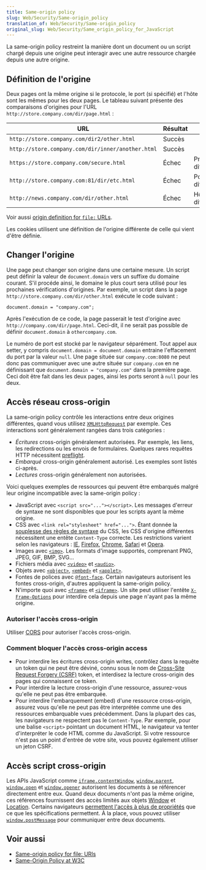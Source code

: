 ```yaml
---
title: Same-origin policy
slug: Web/Security/Same-origin_policy
translation_of: Web/Security/Same-origin_policy
original_slug: Web/Security/Same_origin_policy_for_JavaScript
---
```

La same-origin policy restreint la manière dont un document ou un script chargé depuis une origine peut interagir avec une autre ressource chargée depuis une autre origine.

## Définition de l'origine

Deux pages ont la même origine si le protocole, le port (si spécifié) et l'hôte sont les mêmes pour les deux pages. Le tableau suivant présente des comparaisons d'origines pour l'URL `http://store.company.com/dir/page.html` :

| URL                                               | Résultat | Motif                 |
| ------------------------------------------------- | -------- | --------------------- |
| `http://store.company.com/dir2/other.html`        | Succès   |                       |
| `http://store.company.com/dir/inner/another.html` | Succès   |                       |
| `https://store.company.com/secure.html`           | Échec    | Protocoles différents |
| `http://store.company.com:81/dir/etc.html`        | Échec    | Ports différents      |
| `http://news.company.com/dir/other.html`          | Échec    | Hôtes différents      |

Voir aussi [origin definition for `file:` URLs](/fr/docs/Same-origin_policy_for_file:_URIs).

Les cookies utilisent une définition de l'origine différente de celle qui vient d'être définie.

## Changer l'origine

Une page peut changer son origine dans une certaine mesure. Un script peut définir la valeur de `document.domain` vers un suffixe du domaine courant. S'il procéde ainsi, le domaine le plus court sera utilisé pour les prochaines vérifications d'origines. Par exemple, un script dans la page `http://store.company.com/dir/other.html` exécute le code suivant :

```
document.domain = "company.com";
```

Après l'exécution de ce code, la page passerait le test d'origine avec `http://company.com/dir/page.html`. Ceci-dit, il ne serait pas possible de définir `document.domain` à `othercompany.com`.

Le numéro de port est stocké par le navigateur séparément. Tout appel aux setter, y compris `document.domain = document.domain` entraine l'effacement du port par la valeur `null`. Une page située sur `company.com:8080` ne peut donc pas communiquer avec une autre située sur `company.com` en ne définissant que `document.domain = "company.com"` dans la première page. Ceci doit être fait dans les deux pages, ainsi les ports seront à `null` pour les deux.

## Accès réseau cross-origin

La same-origin policy contrôle les interactions entre deux origines différentes, quand vous utilisez [`XMLHttpRequest`](/fr/docs/DOM/XMLHttpRequest) par exemple. Ces interactions sont généralement rangées dans trois catégories :

- _Écritures_ cross-origin généralement autorisées. Par exemple, les liens, les redirections ou les envois de formulaires. Quelques rares requêtes HTTP nécessitent [preflight](/fr/docs/HTTP/Access_control_CORS#Preflighted_requests).
- _Embarqué_ cross-origin généralement autorisé. Les exemples sont listés ci-après.
- _Lectures_ cross-origin généralement non autorisées.

Voici quelques exemples de ressources qui peuvent être embarqués malgré leur origine incompatible avec la same-origin policy :

- JavaScript avec `<script src="..."></script>`. Les messages d'erreur de syntaxe ne sont disponibles que pour les scripts ayant la même origine.
- CSS avec `<link rel="stylesheet" href="...">`. Étant donnée la [souplesse des règles de syntaxe](http://scarybeastsecurity.blogspot.dk/2009/12/generic-cross-browser-cross-domain.html) du CSS, les CSS d'origine différentes nécessitent une entête `Content-Type` correcte. Les restrictions varient selon les navigateurs : [IE](http://msdn.microsoft.com/en-us/library/ie/gg622939%28v=vs.85%29.aspx), [Firefox](http://www.mozilla.org/security/announce/2010/mfsa2010-46.html), [Chrome](http://code.google.com/p/chromium/issues/detail?id=9877), [Safari](http://support.apple.com/kb/HT4070) et [Opera](http://www.opera.com/support/kb/view/943/).
- Images avec [`<img>`](/fr/docs/HTML/Element/Img). Les formats d'image supportés, comprenant PNG, JPEG, GIF, BMP, SVG...
- Fichiers média avec [`<video>`](/fr/docs/HTML/Element/video) et [`<audio>`](/fr/docs/HTML/Element/audio).
- Objets avec [`<object>`](/fr/docs/HTML/Element/object), [`<embed>`](/fr/docs/HTML/Element/embed) et [`<applet>`](/fr/docs/HTML/Element/applet).
- Fontes de polices avec [`@font-face`](/fr/docs/CSS/@font-face). Certain navigateurs autorisent les fontes cross-origin, d'autres appliquent la same-origin policy.
- N'importe quoi avec [`<frame>`](/fr/docs/HTML/Element/frame) et [`<iframe>`](/fr/docs/HTML/Element/iframe). Un site peut utiliser l'entête [`X-Frame-Options`](/fr/docs/HTTP/X-Frame-Options) pour interdire cela depuis une page n'ayant pas la même origine.

### Autoriser l'accès cross-origin

Utiliser [CORS](/fr/docs/HTTP/Access_control_CORS) pour autoriser l'accès cross-origin.

### Comment bloquer l'accès cross-origin access

- Pour interdire les écritures cross-origin writes, contrôlez dans la requête un token qui ne peut être déviné, connu sous le nom de [Cross-Site Request Forgery (CSRF)](https://www.owasp.org/index.php/Cross-Site_Request_Forgery_%28CSRF%29) token, et interdisez la lecture cross-origin des pages qui connaissent ce token.
- Pour interdire la lecture cross-origin d'une ressource, assurez-vous qu'elle ne peut pas être embarquée.
- Pour interdire l'embarquement (embed) d'une ressource cross-origin, assurez vous qu'elle ne peut pas être interprétée comme une des ressources embarquable vues précédemment. Dans la plupart des cas, les navigateurs ne respectent pas le `Content-Type`. Par exemple, pour une balise `<script>` pointant un document HTML, le navigateur va tenter d'interpréter le code HTML comme du JavaScript. Si votre ressource n'est pas un point d'entrée de votre site, vous pouvez également utiliser un jeton CSRF.

## Accès script cross-origin

Les APIs JavaScript comme [`iframe.contentWindow`](/fr/docs/DOM/HTMLIFrameElement), [`window.parent`](/fr/docs/DOM/window.parent), [`window.open`](/fr/docs/DOM/window.open) et [`window.opener`](/fr/docs/DOM/window.opener) autorisent les documents à se référencer directement entre eux. Quand deux documents n'ont pas la même origine, ces références fournissent des accès limités aux objets [Window](http://www.whatwg.org/specs/web-apps/current-work/multipage/browsers.html#security-window) et [Location](http://www.whatwg.org/specs/web-apps/current-work/multipage/history.html#security-location).  Certains navigateurs [permettent l'accès à plus de propriétés](https://bugzilla.mozilla.org/show_bug.cgi?id=839867) que ce que les spécifications permettent. À la place, vous pouvez utiliser [`window.postMessage`](/fr/docs/DOM/window.postMessage) pour communiquer entre deux documents.

## Voir aussi

- [Same-origin policy for file: URIs](/en/Same-origin_policy_for_file:_URIs)
- [Same-Origin Policy at W3C](http://www.w3.org/Security/wiki/Same_Origin_Policy)
